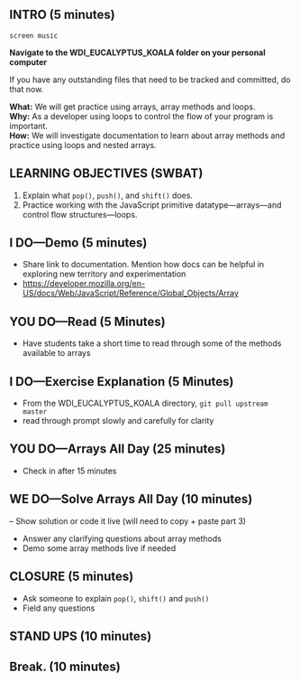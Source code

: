 ## INTRO (5 minutes)

`screen music`

**Navigate to the WDI_EUCALYPTUS_KOALA folder on your personal computer**

If you have any outstanding files that need to be tracked and committed, do that now.

**What:**
We will get practice using arrays, array methods and loops.<br>
**Why:**
As a developer using loops to control the flow of your program is important.<br>
**How:** We will investigate documentation to learn about array methods and practice using loops and nested arrays. <br>

## LEARNING OBJECTIVES (SWBAT)
1. Explain what `pop()`, `push()`, and `shift()` does.
2. Practice working with the JavaScript primitive datatype—arrays—and control flow structures—loops.

## I DO—Demo (5 minutes)
- Share link to documentation. Mention how docs can be helpful in exploring new territory and experimentation
- https://developer.mozilla.org/en-US/docs/Web/JavaScript/Reference/Global_Objects/Array

## YOU DO—Read (5 Minutes)
- Have students take a short time to read through some of the methods available to arrays

## I DO—Exercise Explanation (5 Minutes)
- From the WDI_EUCALYPTUS_KOALA directory, `git pull upstream master`
- read through prompt slowly and carefully for clarity

## YOU DO—Arrays All Day (25 minutes)
- Check in after 15 minutes

## WE DO—Solve Arrays All Day (10 minutes)
– Show solution or code it live (will need to copy + paste part 3)
- Answer any clarifying questions about array methods
- Demo some array methods live if needed

## CLOSURE (5 minutes)
- Ask someone to explain `pop()`, `shift()` and `push()`
- Field any questions

## STAND UPS (10 minutes)

## Break. (10 minutes)
